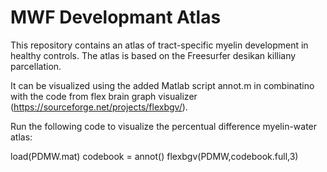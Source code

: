 # MWF Developmant Atlas

This repository contains an atlas of tract-specific myelin development in healthy controls. The atlas is based on the Freesurfer desikan killiany parcellation.

It can be visualized using the added Matlab script annot.m in combinatino with the code from flex brain graph visualizer (https://sourceforge.net/projects/flexbgv/).

Run the following code to visualize the percentual difference myelin-water atlas:

load(PDMW.mat)
codebook = annot()
flexbgv(PDMW,codebook.full,3)

